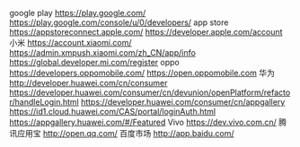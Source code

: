 google play
    https://play.google.com/
    https://play.google.com/console/u/0/developers/
app store
    https://appstoreconnect.apple.com/
    https://developer.apple.com/account
小米
    https://account.xiaomi.com/
    https://admin.xmpush.xiaomi.com/zh_CN/app/info
    https://global.developer.mi.com/register
oppo 
    https://developers.oppomobile.com/
    https://open.oppomobile.com
华为
    http://developer.huawei.com/cn/consumer
    https://developer.huawei.com/consumer/cn/devunion/openPlatform/refactor/handleLogin.html
    https://developer.huawei.com/consumer/cn/appgallery
    https://id1.cloud.huawei.com/CAS/portal/loginAuth.html
    https://appgallery.huawei.com/#/Featured
Vivo
    https://dev.vivo.com.cn/
腾讯应用宝
    http://open.qq.com/
百度市场
    http://app.baidu.com/